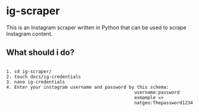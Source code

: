 # ig-scraper

This is an Instagram scraper written in Python that can be used to scrape Instagram content.

## What should i do?

`````

1. cd ig-scraper/
2. touch docs/ig-credentials
3. nano ig-credentials
4. Enter your instagram username and password by this schema:
                                                username:password
                                                exmample =>
                                                natgeo:Thepassword1234

`````
